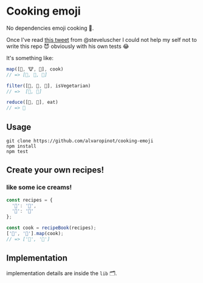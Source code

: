 # Cooking emoji
No dependencies emoji cooking 🍻.

Once I've read [this tweet](https://twitter.com/steveluscher/status/741089564329054208)
from @steveluscher I could not help my self not to write this repo 😈 obviously
with his own tests 😂

It's something like:

```js
map([🌽, 🐮, 🐔], cook)
// => [🍿, 🍔, 🍳]

filter([🍿, 🍔, 🍳], isVegetarian)
// =>  [🍿, 🍳]

reduce([🍿, 🍳], eat)
// => 💩
```


## Usage

```
git clone https://github.com/alvaropinot/cooking-emoji
npm install
npm test
```

## Create your own recipes!

### like some ice creams!

```js
const recipes = {
  '🍓': '🍧',
  '🍋': '🍨'
};

const cook = recipeBook(recipes);
['🍓', '🍋'].map(cook);
// => ['🍧', '🍨']
```

## Implementation
implementation details are inside the `lib` 🗂.
